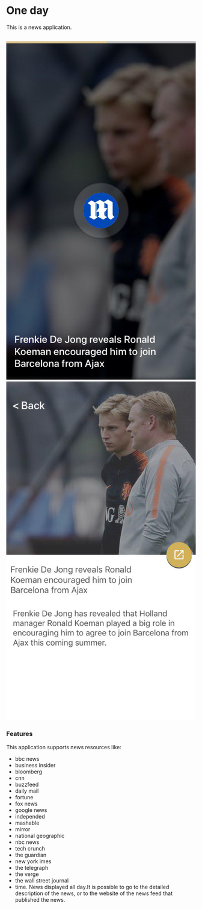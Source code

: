 # One day   
This is a news application.

![](firstScreen.jpg )
![](SecondScreen.jpg)
----

### Features

This application supports news resources like:
- bbc news
- business insider
- bloomberg
- cnn
- buzzfeed
- daily mail
- fortune
- fox news
-  google news
- independed
- mashable
- mirror
- national geographic
- nbc news
- tech crunch
- the guardian
- new york imes
- the telegraph
- the verge
- the wall street journal
- time.
News displayed all day.It is possible to go to the detailed description of the news, or to the website of the news feed that published the news.



